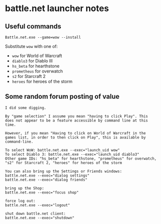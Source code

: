 # battle.net launcher notes


## Useful commands

```
Battle.net.exe --game=wow --install
```

Substitute `wow` with one of:
- `wow` for World of Warcraft
- `diablo3` for Diablo III
- `hs_beta` for hearthstone
- `prometheus` for overwatch
- `s2` for Starcraft 2
- `heroes` for heroes of the storm



## Some random forum posting of value

```
I did some digging.

By "game selection" I assume you mean "having to click Play". This does not appear to be a feature accessible by command line at this time.

However, if you mean "Having to click on World of Warcraft in the games list, in order to then click on Play", this is available by command-line.

To select WoW: battle.net.exe --exec="launch_uid wow"
To select Diablo 3: battle.net.exe --exec="launch_uid diablo3"
Other game IDs: "hs_beta" for hearthstone, "prometheus" for overwatch, "s2" for Starcraft 2, "heroes" for heroes of the storm

You can also bring up the Settings or Friends windows:
battle.net.exe --exec="dialog settings"
battle.net.exe --exec="dialog friends"

bring up the Shop:
battle.net.exe --exec="focus shop"

force log out:
battle.net.exe --exec="logout"

shut down battle.net client:
battle.net.exe --exec="shutdown"

```